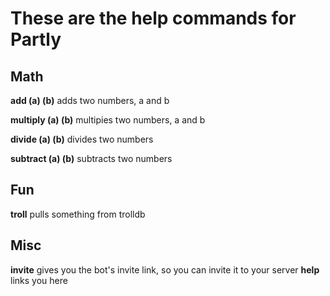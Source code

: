 # These are the help commands for Partly

## Math
**add (a) (b)** adds two numbers, a and b

**multiply (a) (b)** multipies two numbers, a and b

**divide (a) (b)** divides two numbers

**subtract (a) (b)** subtracts two numbers

## Fun
**troll** pulls something from trolldb

## Misc
**invite** gives you the bot's invite link, so you can invite it to your server
**help** links you here
